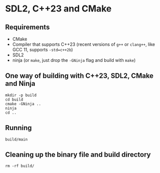SDL2, C++23 and CMake
=====================

Requirements
------------

* CMake
* Compiler that supports C++23 (recent versions of `g++` or `clang++`, like GCC 11, supports `-std=c++2b`)
* SDL2
* ninja (or `make`, just drop the `-GNinja` flag and build with `make`)

One way of building with C++23, SDL2, CMake and Ninja
-----------------------------------------------------

    mkdir -p build
    cd build
    cmake -GNinja ..
    ninja
    cd ..

Running
-------

    build/main

Cleaning up the binary file and build directory
-----------------------------------------------

    rm -rf build/

